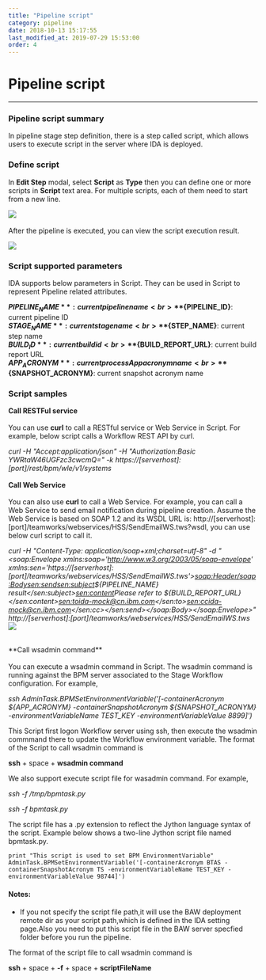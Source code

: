 ```yaml
---
title: "Pipeline script"
category: pipeline
date: 2018-10-13 15:17:55
last_modified_at: 2019-07-29 15:53:00
order: 4
---
```


# Pipeline script
***
### Pipeline script summary

  In pipeline stage step definition, there is a step called script, which allows users to execute script in the server where IDA is deployed.

### Define script

  In **Edit Step** modal, select **Script** as **Type** then you can define one or more scripts in **Script** text area. For multiple scripts, each of them need to start from a new line.

  ![][pipeline_create_script]
  <br>
  <br>
  After the pipeline is executed, you can view the script execution result.

  ![][pipeline_script_result]  

### Script supported parameters

  IDA supports below parameters in Script. They can be used in Script to represent Pipeline related attributes.

  **${PIPELINE_NAME}**: current pipeline name
  <br>
  **${PIPELINE_ID}**: current pipeline ID
  <br>
  **${STAGE_NAME}**: current stage name
  <br>
  **${STEP_NAME}**: current step name
  <br>
  **${BUILD_ID}**: current build id
  <br>
  **${BUILD_REPORT_URL}**: current build report URL
  <br>
  **${APP_ACRONYM}**: current processApp acronym name
  <br>
  **${SNAPSHOT_ACRONYM}**: current snapshot acronym name

### Script samples
**Call RESTFul service**
  <br>
  <br>
   You can use **curl** to call a RESTful service or Web Service in Script. For example, below script calls a Workflow REST API by curl.

  *curl -H "Accept:application/json" -H "Authorization:Basic YWRtaW46UGFzc3cwcmQ=" -k https://[serverhost]:[port]/rest/bpm/wle/v1/systems*
  <br>
  <br>
  **Call Web Service**
  <br>
  <br>
  You can also use **curl** to call a Web Service.  For example, you can call a Web Service to send email notification during pipeline creation. Assume the Web Service is based on SOAP 1.2 and its WSDL URL is: http://[serverhost]:[port]/teamworks/webservices/HSS/SendEmailWS.tws?wsdl, you can use below curl script to call it.

*curl -H "Content-Type: application/soap+xml;charset=utf-8" -d "<soap:Envelope xmlns:soap='http://www.w3.org/2003/05/soap-envelope' xmlns:sen='https://[serverhost]:[port]/teamworks/webservices/HSS/SendEmailWS.tws'><soap:Header/><soap:Body><sen:send><sen:subject>${PIPELINE_NAME} result</sen:subject><sen:content>Please refer to ${BUILD_REPORT_URL}</sen:content><sen:to>ida-mock@cn.ibm.com</sen:to><sen:cc>ida-mock@cn.ibm.com</sen:cc></sen:send></soap:Body></soap:Envelope>" http://[serverhost]:[port]/teamworks/webservices/HSS/SendEmailWS.tws*
![][pipeline_email_script]

  <br>
  **Call wsadmin command**
  <br>
  <br>
   You can execute a wsadmin command in Script. The wsadmin command is running against the BPM server associated to the Stage Workflow configuration. For example,

  *ssh AdminTask.BPMSetEnvironmentVariable('[-containerAcronym ${APP_ACRONYM} -containerSnapshotAcronym ${SNAPSHOT_ACRONYM} -environmentVariableName TEST_KEY -environmentVariableValue 8899]')*

  This Script first logon Workflow server using ssh, then execute the wsadmin commmand there to update the Workflow environment variable. The format of the Script to call wsadmin command is

**ssh** + space + **wsadmin command**

  We also support execute script file for wasadmin command. For example,

  *ssh -f /tmp/bpmtask.py*

  *ssh -f bpmtask.py* 
  
  The script file has a .py extension to reflect the Jython language syntax of the script.  Example below shows a two-line Jython script file named bpmtask.py.
  
  ``` 
  print "This script is used to set BPM EnvironmentVariable"
  AdminTask.BPMSetEnvironmentVariable('[-containerAcronym BTAS -containerSnapshotAcronym TS -environmentVariableName TEST_KEY -environmentVariableValue 98744]')
  ``` 
#### Notes:
  - If you not specify the script file path,it will use the BAW deployment remote dir as your script path,which is defined in the IDA setting page.Also you need to put this script file in the BAW server specfied folder before you run the pipeline.

The format of the script file to call wsadmin command is

**ssh** + space + **-f** + space + **scriptFileName**

[pipeline_create_script]: ../images/pipeline/pipeline_create_script.png
[pipeline_script_result]: ../images/pipeline/pipeline_script_result.png
[pipeline_email_script]: ../images/pipeline/pipeline_email_script.png
